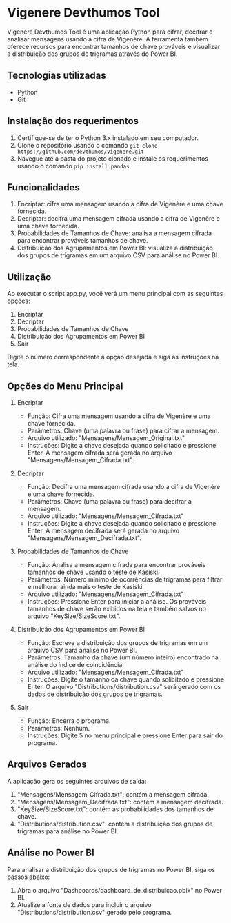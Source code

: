 # Vigenere Devthumos Tool

Vigenere Devthumos Tool é uma aplicação Python para cifrar, decifrar e analisar mensagens usando a cifra de Vigenère. A ferramenta também oferece recursos para encontrar tamanhos de chave prováveis e visualizar a distribuição dos grupos de trigramas através do Power BI.

## Tecnologias utilizadas

- Python
- Git

## Instalação dos requerimentos

1. Certifique-se de ter o Python 3.x instalado em seu computador.
2. Clone o repositório usando o comando `git clone https://github.com/devthumos/Vigenere.git`
3. Navegue até a pasta do projeto clonado e instale os requerimentos usando o comando `pip install pandas`

## Funcionalidades

1. Encriptar: cifra uma mensagem usando a cifra de Vigenère e uma chave fornecida.
2. Decriptar: decifra uma mensagem cifrada usando a cifra de Vigenère e uma chave fornecida.
3. Probabilidades de Tamanhos de Chave: analisa a mensagem cifrada para encontrar prováveis tamanhos de chave.
4. Distribuição dos Agrupamentos em Power BI: visualiza a distribuição dos grupos de trigramas em um arquivo CSV para análise no Power BI.

## Utilização

Ao executar o script app.py, você verá um menu principal com as seguintes opções:

1. Encriptar
2. Decriptar
3. Probabilidades de Tamanhos de Chave
4. Distribuição dos Agrupamentos em Power BI
5. Sair

Digite o número correspondente à opção desejada e siga as instruções na tela.

## Opções do Menu Principal

1. Encriptar
   - Função: Cifra uma mensagem usando a cifra de Vigenère e uma chave fornecida.
   - Parâmetros: Chave (uma palavra ou frase) para cifrar a mensagem.
   - Arquivo utilizado: "Mensagens/Mensagem_Original.txt"
   - Instruções: Digite a chave desejada quando solicitado e pressione Enter. A mensagem cifrada será gerada no arquivo "Mensagens/Mensagem_Cifrada.txt".

2. Decriptar
   - Função: Decifra uma mensagem cifrada usando a cifra de Vigenère e uma chave fornecida.
   - Parâmetros: Chave (uma palavra ou frase) para decifrar a mensagem.
   - Arquivo utilizado: "Mensagens/Mensagem_Cifrada.txt"
   - Instruções: Digite a chave desejada quando solicitado e pressione Enter. A mensagem decifrada será gerada no arquivo "Mensagens/Mensagem_Decifrada.txt".

3. Probabilidades de Tamanhos de Chave
   - Função: Analisa a mensagem cifrada para encontrar prováveis tamanhos de chave usando o teste de Kasiski.
   - Parâmetros: Número mínimo de ocorrências de trigramas para filtrar e melhorar ainda mais o teste de Kasiski.
   - Arquivo utilizado: "Mensagens/Mensagem_Cifrada.txt"
   - Instruções: Pressione Enter para iniciar a análise. Os prováveis tamanhos de chave serão exibidos na tela e também salvos no arquivo "KeySize/SizeScore.txt".

4. Distribuição dos Agrupamentos em Power BI
   - Função: Escreve a distribuição dos grupos de trigramas em um arquivo CSV para análise no Power BI.
   - Parâmetros: Tamanho da chave (um número inteiro) encontrado na análise do índice de coincidência.
   - Arquivo utilizado: "Mensagens/Mensagem_Cifrada.txt"
   - Instruções: Digite o tamanho da chave quando solicitado e pressione Enter. O arquivo "Distributions/distribution.csv" será gerado com os dados de distribuição dos grupos de trigramas.

5. Sair
   - Função: Encerra o programa.
   - Parâmetros: Nenhum.
   - Instruções: Digite 5 no menu principal e pressione Enter para sair do programa.


## Arquivos Gerados

A aplicação gera os seguintes arquivos de saída:

1. "Mensagens/Mensagem_Cifrada.txt": contém a mensagem cifrada.
2. "Mensagens/Mensagem_Decifrada.txt": contém a mensagem decifrada.
3. "KeySize/SizeScore.txt": contém as probabilidades dos tamanhos de chave.
4. "Distributions/distribution.csv": contém a distribuição dos grupos de trigramas para análise no Power BI.

## Análise no Power BI

Para analisar a distribuição dos grupos de trigramas no Power BI, siga os passos abaixo:

1. Abra o arquivo "Dashboards/dashboard_de_distribuicao.pbix" no Power BI.
2. Atualize a fonte de dados para incluir o arquivo "Distributions/distribution.csv" gerado pelo programa.
